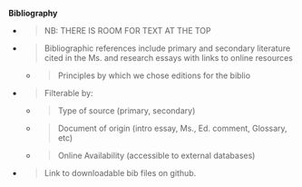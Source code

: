 **Bibliography**

  - > NB: THERE IS ROOM FOR TEXT AT THE TOP

  - > Bibliographic references include primary and secondary literature
    > cited in the Ms. and research essays with links to online
    > resources
    
      - > Principles by which we chose editions for the biblio

  - > Filterable by:
    
      - > Type of source (primary, secondary)
    
      - > Document of origin (intro essay, Ms., Ed. comment, Glossary,
        > etc)
    
      - > Online Availability (accessible to external databases)

  - > Link to downloadable bib files on github.
